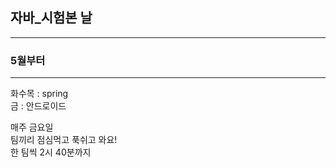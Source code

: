 ## 자바\_시험본 날

---

### 5월부터

---

화수목 : spring  
금 : 안드로이드

매주 금요일  
팀끼리 점심먹고 푹쉬고 와요!  
한 팀씩 2시 40분까지
